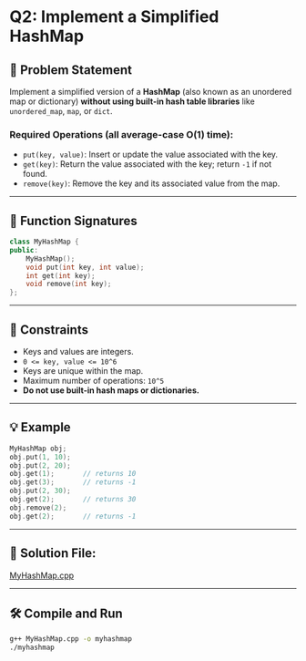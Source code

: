 # Q2: Implement a Simplified HashMap

## 🧩 Problem Statement

Implement a simplified version of a **HashMap** (also known as an unordered map or dictionary) **without using built-in hash table libraries** like `unordered_map`, `map`, or `dict`.

### Required Operations (all average-case O(1) time):

- `put(key, value)`: Insert or update the value associated with the key.
- `get(key)`: Return the value associated with the key; return `-1` if not found.
- `remove(key)`: Remove the key and its associated value from the map.

---

## 🔧 Function Signatures

```cpp
class MyHashMap {
public:
    MyHashMap();
    void put(int key, int value);
    int get(int key);
    void remove(int key);
};
````

---

## 📘 Constraints

* Keys and values are integers.
* `0 <= key, value <= 10^6`
* Keys are unique within the map.
* Maximum number of operations: `10^5`
* **Do not use built-in hash maps or dictionaries.**

---

## 💡 Example

```cpp
MyHashMap obj;
obj.put(1, 10);
obj.put(2, 20);
obj.get(1);       // returns 10
obj.get(3);       // returns -1
obj.put(2, 30);
obj.get(2);       // returns 30
obj.remove(2);
obj.get(2);       // returns -1
```

---

## 🔗 Solution File:

[MyHashMap.cpp](./MyHashMap.cpp)

---

## 🛠️ Compile and Run

```bash
g++ MyHashMap.cpp -o myhashmap
./myhashmap
```

